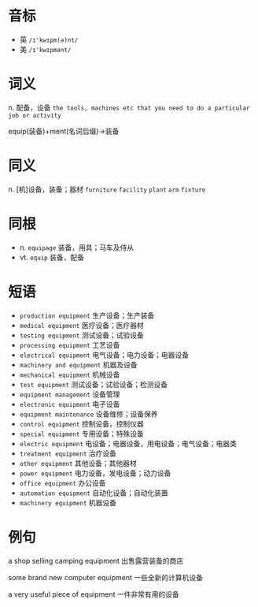 # 音标

- 英 `/ɪ'kwɪpm(ə)nt/`
- 美 `/ɪ'kwɪpmənt/`

# 词义

n. 配备，设备
`the tools, machines etc that you need to do a particular job or activity`



equip(装备)+ment(名词后缀)→装备

# 同义

n. [机]设备，装备；器材
`furniture` `facility` `plant` `arm` `fixture`

# 同根

- n. `equipage` 装备，用具；马车及侍从
- vt. `equip` 装备，配备

# 短语

- `production equipment` 生产设备；生产装备
- `medical equipment` 医疗设备；医疗器材
- `testing equipment` 测试设备；试验设备
- `processing equipment` 工艺设备
- `electrical equipment` 电气设备；电力设备；电器设备
- `machinery and equipment` 机器及设备
- `mechanical equipment` 机械设备
- `test equipment` 测试设备；试验设备；检测设备
- `equipment management` 设备管理
- `electronic equipment` 电子设备
- `equipment maintenance` 设备维修；设备保养
- `control equipment` 控制设备，控制仪器
- `special equipment` 专用设备；特殊设备
- `electric equipment` 电设备；电器设备，用电设备；电气设备；电器类
- `treatment equipment` 治疗设备
- `other equipment` 其他设备；其他器材
- `power equipment` 电力设备，发电设备；动力设备
- `office equipment` 办公设备
- `automation equipment` 自动化设备；自动化装置
- `machinery equipment` 机器设备

# 例句

a shop selling camping equipment
出售露营装备的商店

some brand new computer equipment
一些全新的计算机设备

a very useful piece of equipment
一件非常有用的设备


